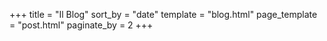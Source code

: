 +++
title = "Il Blog"
sort_by = "date"
template = "blog.html"
page_template = "post.html"
paginate_by = 2
+++
